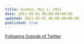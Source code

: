 ```yaml
---
title: Sunday, May 1, 2011
date: 2011-05-01 06:00:00+00:00
updated: 2011-05-01 06:00:00+00:00
published: true
---
```


[Following Outside of Twitter](/following-outside-of-twitter/)

